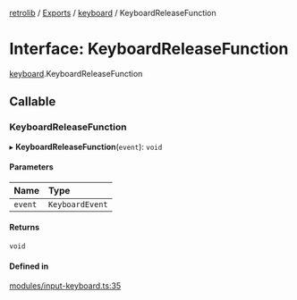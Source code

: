 [retrolib](../README.md) / [Exports](../modules.md) / [keyboard](../modules/keyboard.md) / KeyboardReleaseFunction

# Interface: KeyboardReleaseFunction

[keyboard](../modules/keyboard.md).KeyboardReleaseFunction

## Callable

### KeyboardReleaseFunction

▸ **KeyboardReleaseFunction**(`event`): `void`

#### Parameters

| Name | Type |
| :------ | :------ |
| `event` | `KeyboardEvent` |

#### Returns

`void`

#### Defined in

[modules/input-keyboard.ts:35](https://github.com/philbgarner/retrolib/blob/567c4cd/src/modules/input-keyboard.ts#L35)
